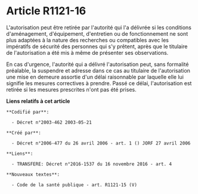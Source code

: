 # Article R1121-16

L'autorisation peut être retirée par l'autorité qui l'a délivrée si les conditions d'aménagement, d'équipement, d'entretien
ou de fonctionnement ne sont plus adaptées à la nature des recherches ou compatibles avec les impératifs de sécurité des
personnes qui s'y prêtent, après que le titulaire de l'autorisation a été mis à même de présenter ses observations.

En cas d'urgence, l'autorité qui a délivré l'autorisation peut, sans formalité préalable, la suspendre et adresse dans ce cas
au titulaire de l'autorisation une mise en demeure assortie d'un délai raisonnable par laquelle elle lui signifie les mesures
correctives à prendre. Passé ce délai, l'autorisation est retirée si les mesures prescrites n'ont pas été prises.

**Liens relatifs à cet article**

	**Codifié par**:

	  - Décret n°2003-462 2003-05-21

	**Créé par**:

	  - Décret n°2006-477 du 26 avril 2006 - art. 1 () JORF 27 avril 2006

	**Liens**:

	  - TRANSFERE: Décret n°2016-1537 du 16 novembre 2016 - art. 4

	**Nouveaux textes**:

	  - Code de la santé publique - art. R1121-15 (V)
